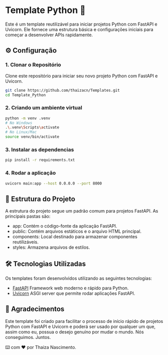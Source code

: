 # Template Python 🚀

Este é um template reutilizável para iniciar projetos Python com FastAPI e Uvicorn. Ele fornece uma estrutura básica e configurações iniciais para começar a desenvolver APIs rapidamente.

## ⚙️ Configuração 

### 1. Clonar o Repositório

Clone este repositório para iniciar seu novo projeto Python com FastAPI e Uvicorn.

```bash
git clone https://github.com/thaizacn/Templates.git
cd Template_Python
```

### 2. Criando um ambiente virtual

```bash
python -m venv .venv
# No Windows
.\.venv\Scripts\activate
# No Linux/Mac
source venv/bin/activate
```

### 3. Instalar as dependencias 

```bash
pip install -r requirements.txt
```

### 4. Rodar a aplicação

```bash
uvicorn main:app --host 0.0.0.0 --port 8000
```

## 📄 Estrutura do Projeto

A estrutura do projeto segue um padrão comum para projetos FastAPI. As principais pastas são:

- app: Contém o código-fonte da aplicação FastAPI. <br>
- public: Contém arquivos estáticos e o arquivo HTML principal. <br>
- components: Local destinado para armazenar componentes reutilizáveis. <br>
- styles: Armazena arquivos de estilos.

## 🛠️ Tecnologias Utilizadas 

Os templates foram desenvolvidos utilizando as seguintes tecnologias:

- [FastAPI](https://fastapi.tiangolo.com/) Framework web moderno e rápido para Python.
- [Uvicorn](https://www.uvicorn.org/) ASGI server que permite rodar aplicações FastAPI.

## 🎁 Agradecimentos

Este template foi criado para facilitar o processo de início rápido de projetos Python com FastAPI e Uvicorn e poderá ser usado por qualquer um que, assim como eu, possua o desejo genuíno por mudar o mundo. Nós conseguimos. Juntos.

⌨️ com ❤️ por Thaiza Nascimento.
